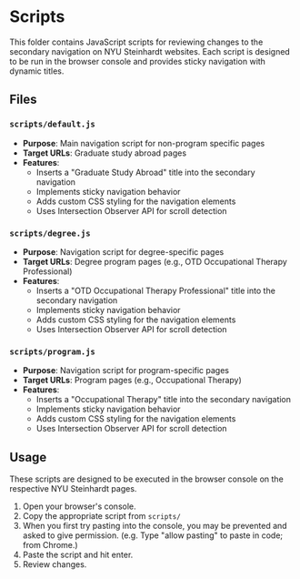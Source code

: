 # Scripts

This folder contains JavaScript scripts for reviewing changes to the secondary navigation on NYU Steinhardt websites. Each script is designed to be run in the browser console and provides sticky navigation with dynamic titles.

## Files

### `scripts/default.js`
- **Purpose**: Main navigation script for non-program specific pages
- **Target URLs**: Graduate study abroad pages
- **Features**:
  - Inserts a "Graduate Study Abroad" title into the secondary navigation
  - Implements sticky navigation behavior
  - Adds custom CSS styling for the navigation elements
  - Uses Intersection Observer API for scroll detection

### `scripts/degree.js`
- **Purpose**: Navigation script for degree-specific pages
- **Target URLs**: Degree program pages (e.g., OTD Occupational Therapy Professional)
- **Features**:
  - Inserts a "OTD Occupational Therapy Professional" title into the secondary navigation
  - Implements sticky navigation behavior
  - Adds custom CSS styling for the navigation elements
  - Uses Intersection Observer API for scroll detection

### `scripts/program.js`
- **Purpose**: Navigation script for program-specific pages
- **Target URLs**: Program pages (e.g., Occupational Therapy)
- **Features**:
  - Inserts a "Occupational Therapy" title into the secondary navigation
  - Implements sticky navigation behavior
  - Adds custom CSS styling for the navigation elements
  - Uses Intersection Observer API for scroll detection

## Usage

These scripts are designed to be executed in the browser console on the respective NYU Steinhardt pages. 

1. Open your browser's console.
2. Copy the appropriate script from `scripts/`
3. When you first try pasting into the console, you may be prevented and asked to give permission. (e.g. Type "allow pasting" to paste in code; from Chrome.)
4. Paste the script and hit enter.
5. Review changes.
